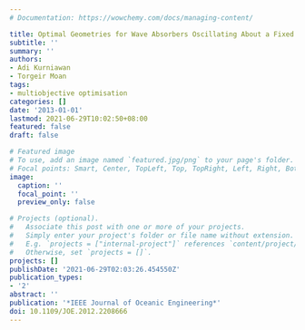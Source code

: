 ```yaml
---
# Documentation: https://wowchemy.com/docs/managing-content/

title: Optimal Geometries for Wave Absorbers Oscillating About a Fixed Axis
subtitle: ''
summary: ''
authors:
- Adi Kurniawan
- Torgeir Moan
tags: 
- multiobjective optimisation
categories: []
date: '2013-01-01'
lastmod: 2021-06-29T10:02:50+08:00
featured: false
draft: false

# Featured image
# To use, add an image named `featured.jpg/png` to your page's folder.
# Focal points: Smart, Center, TopLeft, Top, TopRight, Left, Right, BottomLeft, Bottom, BottomRight.
image:
  caption: ''
  focal_point: ''
  preview_only: false

# Projects (optional).
#   Associate this post with one or more of your projects.
#   Simply enter your project's folder or file name without extension.
#   E.g. `projects = ["internal-project"]` references `content/project/deep-learning/index.md`.
#   Otherwise, set `projects = []`.
projects: []
publishDate: '2021-06-29T02:03:26.454550Z'
publication_types:
- '2'
abstract: ''
publication: '*IEEE Journal of Oceanic Engineering*'
doi: 10.1109/JOE.2012.2208666
---
```

